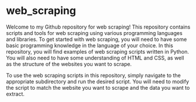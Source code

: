 # web_scraping
Welcome to my Github repository for web scraping! This repository contains scripts and tools for web scraping using various programming languages and libraries.
To get started with web scraping, you will need to have some basic programming knowledge in the language of your choice. In this repository, you will find examples of web scraping scripts written in Python. You will also need to have some understanding of HTML and CSS, as well as the structure of the websites you want to scrape.

To use the web scraping scripts in this repository, simply navigate to the appropriate subdirectory and run the desired script. You will need to modify the script to match the website you want to scrape and the data you want to extract.
